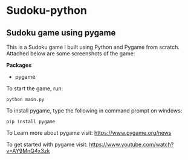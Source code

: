 # Sudoku-python
## Sudoku game using pygame

This is a Sudoku game I built using Python and Pygame from scratch. Attached below are some screenshots of the game:


**Packages**

- pygame

To start the game, run:

```
python main.py
```

To install pygame, type the following in command prompt on windows:
```
pip install pygame
```

To Learn more about pygame visit: https://www.pygame.org/news

To get started with pygame visit: https://www.youtube.com/watch?v=AY9MnQ4x3zk
